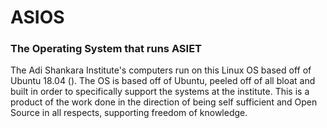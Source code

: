 # ASIOS
### The Operating System that runs ASIET
The Adi Shankara Institute's computers run on this Linux OS based off of Ubuntu 18.04 (). The OS is based off of Ubuntu, peeled off of all bloat and built in order to specifically support the systems at the institute. This is a product of the work done in the direction of being self sufficient and Open Source in all respects, supporting freedom of knowledge.
